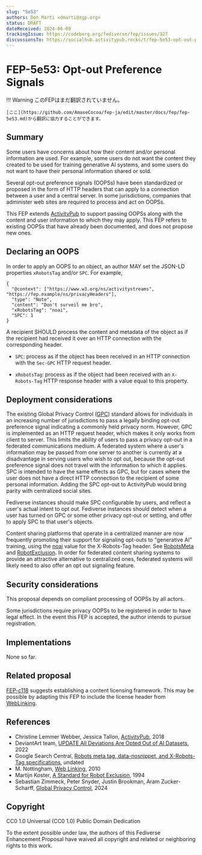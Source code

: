 ```yaml
---
slug: "5e53"
authors: Don Marti <dmarti@zgp.org>
status: DRAFT
dateReceived: 2024-06-09
trackingIssue: https://codeberg.org/fediverse/fep/issues/327
discussionsTo: https://socialhub.activitypub.rocks/t/fep-5e53-opt-out-preference-signals/4323
---
```


# FEP-5e53: Opt-out Preference Signals
!!! Warning
    このFEPはまだ翻訳されていません。

    [ここ](https://github.com/AmaseCocoa/fep-ja/edit/master/docs/fep/fep-5e53.md)から翻訳に協力することができます。

## Summary

Some users have concerns about how their content and/or personal information are
used. For example, some users do not want the content they created
to be used for training generative AI systems, and some users do
not want to have their personal information shared or sold.

Several opt-out preference signals (OOPSs) have been
standardized or proposed in the form of HTTP headers that can apply to a
connection between a user and a central server.
In some jurisdictions, companies that administer web sites are required to
process and act on OOPSs. 

This FEP extends [ActivityPub] to support passing OOPSs along with
the content and user information to which they may apply. This FEP
refers to existing OOPSs that have already been documented, and does not propose new ones.


## Declaring an OOPS

In order to apply an OOPS to an object, an author MAY set the JSON-LD properties `xRobotsTag` and/or
`SPC`.  For example,


```
{
  "@context": ["https://www.w3.org/ns/activitystreams", "https://fep.example/ns/privacyHeaders"],
  "type": "Note",
  "content": "Don't surveil me bro",
  "xRobotsTag": "noai",
  "SPC": 1
}
```

A recipient SHOULD process the content and metadata of the object as if the recipient had received it
over an HTTP connection with the corresponding header.

 * `SPC`: process as if the object has been received in an HTTP connection with the `Sec-GPC` HTTP request header.

 * `xRobotsTag`: process as if the object had been received with an `X-Robots-Tag` HTTP response header
    with a value equal to this property.


## Deployment considerations

The existing Global Privacy Control ([GPC]) standard allows for individuals in an increasing number of
jurisdictions to pass a legally binding opt-out preference signal indicating a commonly
held privacy norm.  However, GPC is implemented as an HTTP request
header, which makes it only works from
client to server. This limits the ability of users to pass a privacy opt-out
in a federated communications medium. A
federated system where a user's information may be passed from
one server to another is currently at a disadvantage in serving
users who wish to opt out, because the opt-out preference signal does not travel with the information
to which it applies.  SPC is intended to have the same effects as GPC, but for
cases where the user does not have a direct HTTP connection to the recipient of some personal 
information. Adding the SPC opt-out to ActivityPub would bring parity with centralized social sites.

Fediverse instances should make SPC configurable by users, and reflect a user's
actual intent to opt out.  Fediverse instances should detect when a user has turned on
GPC or some other privacy opt-out or setting, and offer to apply SPC to that user's 
objects.

Content sharing platforms that operate in a centralized manner
are now frequently promoting their support for signaling opt-outs
to <q>generative AI</q> training, using the [noai] value for the X-Robots-Tag header. See [RobotsMeta] and [RobotExclusion].
In order for federated content sharing systems to provide an
attractive alternative to centralized ones, federated systems will
likely need to also offer an opt out signaling feature.


## Security considerations

This proposal depends on compliant processing of OOPSs by all actors.

Some jurisdictions require privacy OOPSs to be registered in order to have legal effect. In the event this
FEP is accepted, the author intends to pursue registration.


## Implementations

None so far.



## Related proposal

[FEP-c118](fep-c118.md) suggests establishing
a content licensing framework. This may be possible by adapting this FEP to include the license header
from [WebLinking].


## References

- Christine Lemmer Webber, Jessica Tallon, [ActivityPub][ActivityPub], 2018
- DeviantArt team, [UPDATE All Deviations Are Opted Out of AI Datasets][noai], 2022
- Google Search Central, [Robots meta tag, data-nosnippet, and X-Robots-Tag specifications][RobotsMeta], undated
- M. Nottingham, [Web Linking][WebLinking], 2010
- Martijn Koster, [A Standard for Robot Exclusion][RobotExclusion], 1994
- Sebastian Zimmeck, Peter Snyder, Justin Brookman, Aram Zucker-Scharff, [Global Privacy Control][GPC], 2024


[ActivityPub]: https://www.w3.org/TR/activitypub/
[GPC]: https://privacycg.github.io/gpc-spec/
[noai]: https://www.deviantart.com/team/journal/UPDATE-All-Deviations-Are-Opted-Out-of-AI-Datasets-934500371
[RobotExclusion]: http://www.robotstxt.org/robotstxt.html
[RobotsMeta]: https://developers.google.com/search/docs/crawling-indexing/robots-meta-tag
[WebLinking]: https://datatracker.ietf.org/doc/html/rfc5988

## Copyright

CC0 1.0 Universal (CC0 1.0) Public Domain Dedication

To the extent possible under law, the authors of this Fediverse Enhancement Proposal have waived all copyright and related or neighboring rights to this work.
